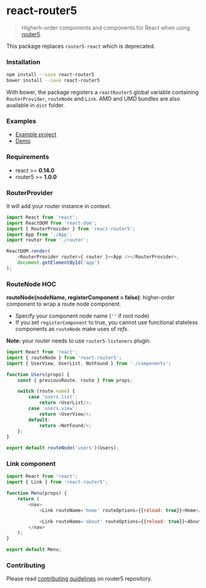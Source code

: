 # react-router5

> Higherh-order components and components for React when using [router5](https://github.com/router5/router5).

This package replaces `router5-react` which is deprecated.

### Installation

```sh
npm install --save react-router5
bower install --save react-router5
```

With bower, the package registers a `reactRouter5` global variable containing `RouterProvider`, `routeNode` and `Link`. AMD and UMD bundles are also available in `dist` folder.

### Examples

* [Example project](https://github.com/router5/examples/tree/master/apps/react)
* [Demo](https://router5.github.io/docs/with-react.html#/inbox)

### Requirements

- react >= __0.14.0__
- router5 >= __1.0.0__


### RouterProvider

It will add your router instance in context.

```javascript
import React from 'react';
import ReactDOM from 'react-dom';
import { RouterProvider } from 'react-router5';
import App from './App';
import router from './router';

ReactDOM.render(
    <RouterProvider router={ router }><App /></RouterProvider>,
    document.getElementById('app')
);
```

### RouteNode HOC

__routeNode(nodeName, registerComponent = false)__: higher-order component to wrap a route node component.

- Specify your component node name (`''` if root node)
- If you set `registerComponent` to true, you cannot use functional stateless components as `routeNode` make uses of _refs_.

__Note:__ your router needs to use `router5-listeners` plugin.

```javascript
import React from 'react';
import { routeNode } from 'react-router5';
import { UserView, UserList, NotFound } from './components';

function Users(props) {
    const { previousRoute, route } from props;

    switch (route.name) {
        case 'users.list':
            return <UserList/>;
        case 'users.view':
            return <UserView/>;
        default:
            return <NotFound/>;
    };
}

export default routeNode('users')(Users);

```

### Link component

```javascript
import React from 'react';
import { Link } from 'react-router5';

function Menu(props) {
    return (
        <nav>
            <Link routeName='home' routeOptions={{reload: true}}>Home</Link>

            <Link routeName='about' routeOptions={{reload: true}}>About</Link>
        </nav>
    );
}

export default Menu;
```


### Contributing

Please read [contributing guidelines](https://github.com/router5/router5/blob/master/CONTRIBUTING.md) on router5 repository.
